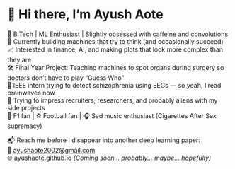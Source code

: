# 👋 Hi there, I’m Ayush Aote

🧠 B.Tech | ML Enthusiast | Slightly obsessed with caffeine and convolutions  
🤖 Currently building machines that try to think (and occasionally succeed)  
📈 Interested in finance, AI, and making plots that look more complex than they are  
🛠️ Final Year Project: Teaching machines to spot organs during surgery so doctors don’t have to play “Guess Who”  
🧪 IEEE intern trying to detect schizophrenia using EEGs — so yeah, I read brainwaves now  
🎯 Trying to impress recruiters, researchers, and probably aliens with my side projects  
🏁 F1 fan | ⚽ Football fan | 🎧 Sad music enthusiast (Cigarettes After Sex supremacy)

📬 Reach me before I disappear into another deep learning paper:  
📧 ayushaote2002@gmail.com  
🌐 [ayushaote.github.io](https://ayushaote.github.io) *(Coming soon... probably... maybe... hopefully)*
